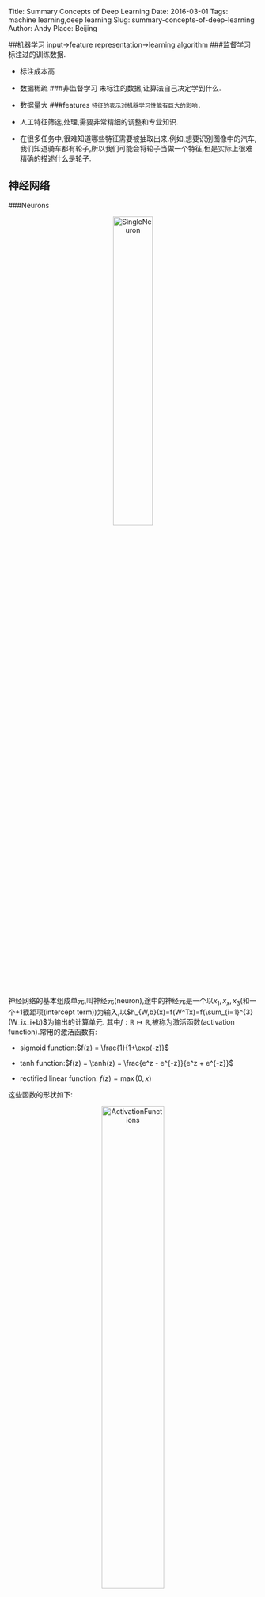 Title: Summary Concepts of Deep Learning
Date: 2016-03-01
Tags: machine learning,deep learning
Slug: summary-concepts-of-deep-learning
Author: Andy
Place: Beijing

##机器学习
input->feature representation->learning algorithm
###监督学习
标注过的训练数据.

* 标注成本高
* 数据稀疏
###非监督学习
未标注的数据,让算法自己决定学到什么.

* 数据量大
###features
`特征的表示对机器学习性能有巨大的影响.`

* 人工特征筛选,处理,需要非常精细的调整和专业知识.
* 在很多任务中,很难知道哪些特征需要被抽取出来.例如,想要识别图像中的汽车,我们知道骑车都有轮子,所以我们可能会将轮子当做一个特征,但是实际上很难精确的描述什么是轮子.

## 神经网络
###Neurons
<p align="center">
<img src="/static/images/SingleNeuron.png" alt="SingleNeuron"  width="40%" />
</p>

神经网络的基本组成单元,叫神经元(neuron),途中的神经元是一个以$x_1,x_x,x_3$(和一个$+1$截距项(intercept term))为输入,以$h_{W,b}(x)=f(W^Tx)=f(\sum_{i=1}^{3}(W_ix_i+b)$为输出的计算单元.
其中$f:\mathbb{R}\mapsto\mathbb{R}$,被称为激活函数(activation function).常用的激活函数有:

* sigmoid function:$f(z) = \frac{1}{1+\exp(-z)}$

* tanh function:$f(z) = \tanh(z) = \frac{e^z - e^{-z}}{e^z + e^{-z}}$

* rectified linear function: $f(z) = \max(0,x)$

这些函数的形状如下:
<p align="center">
<img src="/static/images/ActivationFunctions.png" alt="ActivationFunctions"  width="50%" />
</p>

###神经网络模型
将一系列**神经元**组合在一起,就构成一个神经网络,一个神经元的输出可以作为另外一个神经元的输入.例如,下图是一个简单的神经网络:
<p align="center">
<img src="/static/images/Network331.png" alt="neualNetwork"  width="50%" />
</p>
在这个示意图中,黄色的圆圈代表神经元,蓝色的圆圈代表整个神经网络的输入.被标为$+1$的圆圈称作**bias unit**,代表**截距项**(intercept term).
网络最左边的层叫做**输入层**(input layer),最右边叫做**输出层**(output layer).中间所有的节点组成的层叫做**隐藏层**(hidden layer),因为我们不能在训练样本里面观察到它的值.

神经网络也可以有多个输出单元,比如,下面的神经网络有两个隐藏曾,$L_2$和$L_3$,输出层$L_4$有两个输出单元:
<p align="center">
<img src="/static/images/MultiOutputNetwork.png" alt="MultiOutputNetwork"  width="50%" />
</p>
如果你的任务是预测多个输出,这种神经网络很适用.


####向前传播
每层每个节点的计算方法:
$$
\begin{eqnarray\*}
a_1^{(2)} &=& f(W_{11}^{(1)}x_1 + W_{12}^{(1)} x_2 + W_{13}^{(1)} x_3 + b_1^{(1)})  \\\\
a_2^{(2)} &=& f(W_{21}^{(1)}x_1 + W_{22}^{(1)} x_2 + W_{23}^{(1)} x_3 + b_2^{(1)})  \\\\
a_3^{(2)} &=& f(W_{31}^{(1)}x_1 + W_{32}^{(1)} x_2 + W_{33}^{(1)} x_3 + b_3^{(1)})  \\\\
h_{W,b}(x) &=& a_1^{(3)} =  f(W_{11}^{(2)}a_1^{(2)} + W_{12}^{(2)} a_2^{(2)} + W_{13}^{(2)} a_3^{(2)} + b_1^{(2)}) 
\end{eqnarray\*}
$$

我们用$z_i^{(l)}$ 表示第 $l$ 层第 $i$ 单元输入加权和（包括偏置单元），比如，$z_i^{(2)} = \sum_{j=1}^nW^{(1)}\_{ij} x_j + b^{(1)}\_i$,则 $a^{(l)}\_i = f(z^{(l)}\_i) $。
这样就可以得到一种更简洁的表示法。这里我们将激活函数 $ f(\cdot) $ 扩展为用向量（分量的形式）来表示，即 $ f([z_1, z_2, z_3]) = [f(z_1), f(z_2), f(z_3)]$ ，那么，上面的等式可以更简洁地表示为：
$$
\begin{eqnarray\*}
z^{(2)} &=& W^{(1)} x + b^{(1)} \\\\
a^{(2)} &=& f(z^{(2)}) \\\\
z^{(3)} &=& W^{(2)} a^{(2)} + b^{(2)} \\\\
h_{W,b}(x) &=& a^{(3)} = f(z^{(3)})
\end{eqnarray\*}
$$
我们将上面的计算步骤叫作**前向传播**。


####向后传播 
假设我们有一个固定样本集 $\{ (x^{(1)}, y^{(1)}), \ldots, (x^{(m)}, y^{(m)}) \}$，它包含$m$ 个样例。我们可以用批量梯度下降法来求解神经网络。具体来讲，对于单个样例 $(x,y)$，其代价函数为：
$$
\begin{align}
J(W,b; x,y) = \frac{1}{2} \left\| h_{W,b}(x) - y \right\|^2.
\end{align}
$$
这是一个（二分之一的）方差代价函数。给定一个包含  $m$ 个样例的数据集，我们可以定义整体代价函数为：

$$
\begin{align}
J(W,b)
&= \left[ \frac{1}{m} \sum\_{i=1}^m J(W,b;x^{(i)},y^{(i)}) \right]
                       + \frac{\lambda}{2} \sum\_{l=1}^{n\_l-1} \; \sum\_{i=1}^{s\_l} \; \sum\_{j=1}^{s\_{l+1}} \left( W^{(l)}\_{ji} \right)^2 \\\\
&= \left[ \frac{1}{m} \sum\_{i=1}^m \left( \frac{1}{2} \left\| h\_{W,b}(x^{(i)}) - y^{(i)} \right\|^2 \right) \right]
                       + \frac{\lambda}{2} \sum\_{l=1}^{n\_l-1} \; \sum\_{i=1}^{s\_l} \; \sum\_{j=1}^{s\_{l+1}} \left( W^{(l)}\_{ji} \right)^2
\end{align}
$$

以上公式中的第一项 $J(W,b)$是一个均方差项。第二项是一个规则化项（也叫权重衰减项），其目的是减小权重的幅度，防止过度拟合。

我们的目标是针对参数 $W$和 $b$ 来求其函数 $J(W,b)$ 的最小值。为了求解神经网络，我们需要将每一个参数 $W^{(l)}\_{ij}$ 和 $b^{(l)}\_i$ 初始化为一个很小的、接近零的随机值（比如说，使用正态分布 $ {Normal}(0,\epsilon^2)$ 生成的随机值，其中 $\epsilon$ 设置为 $0.01$），之后对目标函数使用诸如批量梯度下降法的最优化算法。因为$J(W, b)$ 是一个非凸函数，梯度下降法很可能会收敛到局部最优解；但是在实际应用中，梯度下降法通常能得到令人满意的结果。最后，需要再次强调的是，要将参数进行随机初始化，而不是全部置为$0$。如果所有参数都用相同的值作为初始值，那么所有隐藏层单元最终会得到与输入值有关的、相同的函数（也就是说，对于所有$ i$，$W^{(1)}\_{ij}$都会取相同的值，那么对于任何输入$x$ 都会有：$a^{(2)}\_1 = a^{(2)}\_2 = a^{(2)}\_3 = \ldots ）$。随机初始化的目的是使对称失效。
梯度下降法中每一次迭代都按照如下公式对参数 $W$ 和$b$ 进行更新：
$$
\begin{align}
W\_{ij}^{(l)} &= W\_{ij}^{(l)} - \alpha \frac{\partial}{\partial W\_{ij}^{(l)}} J(W,b) \\\\
b\_{i}^{(l)} &= b\_{i}^{(l)} - \alpha \frac{\partial}{\partial b\_{i}^{(l)}} J(W,b)
\end{align}
$$
其中$\alpha$是学习速率。其中关键步骤是计算偏导数。我们现在来讲一下反**向传播算法**，它是计算偏导数的一种有效方法。

反向传播算法的思路如下：给定一个样例 $(x,y)$，我们首先进行“前向传导”运算，计算出网络中所有的激活值，包括$h\_{W,b}(x)$ 的输出值。之后，针对第$l$ 层的每一个节点$i$，我们计算出其“残差”$\delta^{(l)}\_i$，该残差表明了该节点对最终输出值的残差产生了多少影响。对于最终的输出节点，我们可以直接算出网络产生的激活值与实际值之间的差距，我们将这个差距定义为$\delta^{(n\_l)}\_i$ （第$ n\_l$ 层表示输出层）。对于隐藏单元我们如何处理呢？我们将基于节点残差的加权平均值计算$\delta^{(l)}\_i$，这些节点以$a^{(l)}\_i$ 作为输入。下面是反向传导算法的细节

1. 进行前馈传导计算，利用前向传导公式，得到 $ L\_2, L\_3, \ldots$  直到输出层 $L\_{n\_l}$ 的激活值。
2. 对于第$n\_l$层（输出层）的每个输出单元$i$，我们根据以下公式计算残差：
$$
\begin{align}
\delta^{(n\_l)}\_i
= \frac{\partial}{\partial z^{(n\_l)}\_i} \;\;
        \frac{1}{2} \left\|y - h\_{W,b}(x)\right\|^2 = - (y\_i - a^{(n\_l)}\_i) \cdot f'(z^{(n\_l)}\_i)
\end{align}
$$

3. 对 $l = n\_l-1, n\_l-2, n\_l-3, \ldots, 2$ 的各个层，第$l$ 层的第$i$个节点的残差计算方法如下：
$$ \delta^{(l)}\_i = \left( \sum\_{j=1}^{s\_{l+1}} W^{(l)}\_{ji} \delta^{(l+1)}\_j \right) f'(z^{(l)}\_i)$$
4. 计算我们需要的偏导数，计算方法如下:
$$
\begin{align}
\frac{\partial}{\partial W\_{ij}^{(l)}} J(W,b; x, y) &= a^{(l)}_j \delta_i^{(l+1)} \\\\
\frac{\partial}{\partial b\_{i}^{(l)}} J(W,b; x, y) &= \delta\_i^{(l+1)}
\end{align}
$$

可以用矩阵-向量表示法重写以上算法。我们使用"$\bullet$" 表示向量乘积运算符。若 $a = b \bullet c$，则$a\_i = b\_ic\_i$。反向传播算法可表示为以下几个步骤：

1. 进行前馈传导计算，利用前向传导公式，得到$L\_2, L\_3, \ldots$直到输出层$L\_{n\_l}$ 的激活值。
2. 对输出层（第$n\_l$ 层），计算：
$$
\begin{align}
\delta^{(n\_l)}
= - (y - a^{(n\_l)}) \bullet f'(z^{(n\_l)})
\end{align}
$$
3. 对于 $l = n\_l-1, n\_l-2, n\_l-3, \ldots, 2$ 的各层，计算:
$$
\begin{align}
\delta^{(l)} = \left((W^{(l)})^T \delta^{(l+1)}\right) \bullet f'(z^{(l)})
\end{align}
$$
4. 计算最终需要的偏导数值：
$$
\begin{align}
\nabla_{W^{(l)}} J(W,b;x,y) &= \delta^{(l+1)} (a^{(l)})^T, \\\\
\nabla_{b^{(l)}} J(W,b;x,y) &= \delta^{(l+1)}.
\end{align}
$$

批量梯度下降法中的一次迭代步骤如下:

1. 对于所有$l$，令$\Delta W^{(l)} := 0$ ,$ \Delta b^{(l)} := 0$ （设置为全零矩阵或全零向量）
2. 对于$i = 1 $到$m$，
    * 使用反向传播算法计算$\nabla_{W^{(l)}} J(W,b;x,y)$ 和$\nabla_{b^{(l)}} J(W,b;x,y)$。
    * 计算$\Delta W^{(l)} := \Delta W^{(l)} + \nabla\_{W^{(l)}} J(W,b;x,y)$。
    * 计算$\Delta b^{(l)} := \Delta b^{(l)} + \nabla\_{b^{(l)}} J(W,b;x,y)$。
3. 更新权重参数：
$$
\begin{align}
W^{(l)} &= W^{(l)} - \alpha \left[ \left(\frac{1}{m} \Delta W^{(l)} \right) + \lambda W^{(l)}\right] \\\\
b^{(l)} &= b^{(l)} - \alpha \left[\frac{1}{m} \Delta b^{(l)}\right]
\end{align}
$$
重复梯度下降法的迭代步骤来减小代价函数$J(W,b)$的值，进而求解神经网络。




####神经网络的问题

* 比较容易过拟合,参数难调.
* 训练速度比较慢,在层次比较少的情况下,并不比其他方法更优.
* 随着网络的深度增加,反向传播的梯度（从输出层到网络的最初几层）的幅度会急剧的减小.这样,当使用梯度下降发的时候,最初的基层的权重变化非常缓慢,以至于他们不能够从样本中有效的学习,这种问题通常被称为`梯度的弥散(gradient diffusion)`.

## Deep Learning
###深度学习的基本思想
####自编码器(Autoencoders)
假设我们只有一个没有带类别标签的训练样本集合 $\{x^{(1)}, x^{(2)}, x^{(3)}, \ldots\}$ ，其中$x^{(i)} \in \Re^{n}$ 。自编码神经网络是一种无监督学习算法，它使用了反向传播算法，并让目标值等于输入值，比如 $y^{(i)} = x^{(i)}$ 。下图是一个自编码神经网络的示例。
<p align="center">
<img src="/static/images/Autoencoder.png" alt="Autoencoder636"  width="50%" />
</p>
自编码神经网络尝试学习一个$ h_{W,b}(x) \approx x$ 的函数,它尝试逼近一个恒等函数，从而使得输出 $\hat{x}$ 接近于输入$x$.自编码神经网络的意义在于:

1. 当我们限制隐藏神经元的数量让它小于输入的神经元个数,就可以得到输入的压缩表示(数据降维).
2. 即使隐藏神经单元的个数比输入的神经元个数多,对自编码神经网络施加一些其他的限制条件也可以发现输入数据中的结构,比如,如果给隐藏神经元加入稀疏性限制，那么自编码神经网络即使在隐藏神经元数量较多的情况下仍然可以发现输入数据中一些有趣的结构。

在含有多个隐藏层的自编码神经网络中,每更高一层的隐层都是对低一层的更高阶的抽象.例如,当处理对象是图像时,可以用深度网络学习到"部分-整体"的关系.例如，第一层可以学习如何将图像中的像素组合在一起来检测边缘（正如我们在前面的练习中做的那样）。第二层可以将边缘组合起来检测更长的轮廓或者简单的“目标的部件”。在更深的层次上，可以将这些轮廓进一步组合起来以检测更为复杂的特征。

#### 基本原理
深度学习的过程可以分为两步:

1. 预训练:首先使用大量的未标注数据训练一个自编码器,这个自编码器能够从数据中学习到数据的最显著特征.
2. 微调:再使用已标注数据对训练好的数据进行有监督学习(微调),从而得到最终想要的结果(这一步使用反向传播算法).

#### 逐层训练方法
与神经网络使用反向训练的方法不同,神经网络使用逐层贪婪训练方法训练模型.主要思路是每次只训练网络中的一层，即我们首先训练一个只含一个隐藏层的网络，仅当这层网络训练结束之后才开始训练一个有两个隐藏层的网络，以此类推。在每一步中，把已经训练好的前$k-1$ 层固定，然后增加第$k$层（也就是将已经训练好的前$k-1$ 的输出作为输入）。每一层的训练可以是有监督的（例如，将每一步的分类误差作为目标函数），但更通常使用无监督方法(例如自动编码器).

<p align="center">
<img src="/static/images/deeplearningfeatures.png" alt="DeepLearningFeautures"  width="60%" />
</p>

###深度学习的应用
* 图像识别
* 语音识别
* nlp
* 其他

###参考
[Deep Learning（深度学习）学习笔记整理系列](http://blog.csdn.net/zouxy09/article/details/8775518)

[Deep Learning](http://www.deeplearningbook.org/)

[Deep Learning Tutorial](http://ufldl.stanford.edu/tutorial/)

[http://ufldl.stanford.edu/wiki/index.php/UFLDL%E6%95%99%E7%A8%8B](http://ufldl.stanford.edu/wiki/index.php/UFLDL%E6%95%99%E7%A8%8B)

